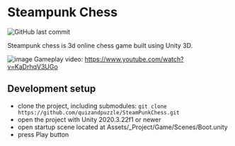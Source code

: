 # Steampunk Chess
![GitHub last commit](https://img.shields.io/github/last-commit/quizandpuzzle/SteamPunkChess)

Steampunk chess is 3d online chess game built using Unity 3D.

![image](https://user-images.githubusercontent.com/63862082/163717329-efab33b0-4ad5-414b-92c2-668fc06072d8.png)
Gameplay video: https://www.youtube.com/watch?v=KaDrhqV3UGo

## Development setup

- clone the project, including submodules: `git clone https://github.com/quizandpuzzle/SteamPunkChess.git`
- open the project with Unity 2020.3.22f1 or newer
- open startup scene located at Assets/_Project/Game/Scenes/Boot.unity
- press Play button

